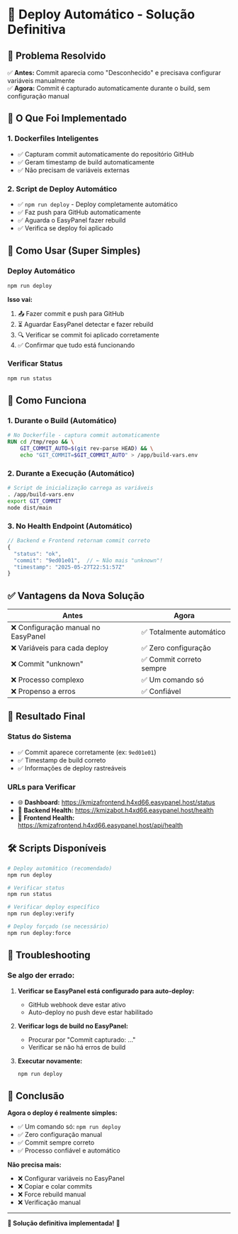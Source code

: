 # 🚀 Deploy Automático - Solução Definitiva

## 🎯 Problema Resolvido

✅ **Antes:** Commit aparecia como "Desconhecido" e precisava configurar variáveis manualmente  
✅ **Agora:** Commit é capturado automaticamente durante o build, sem configuração manual

## 🔧 O Que Foi Implementado

### 1. **Dockerfiles Inteligentes**
- ✅ Capturam commit automaticamente do repositório GitHub
- ✅ Geram timestamp de build automaticamente  
- ✅ Não precisam de variáveis externas

### 2. **Script de Deploy Automático**
- ✅ `npm run deploy` - Deploy completamente automático
- ✅ Faz push para GitHub automaticamente
- ✅ Aguarda o EasyPanel fazer rebuild
- ✅ Verifica se deploy foi aplicado

## 🚀 Como Usar (Super Simples)

### Deploy Automático
```bash
npm run deploy
```

**Isso vai:**
1. 📤 Fazer commit e push para GitHub
2. ⏳ Aguardar EasyPanel detectar e fazer rebuild
3. 🔍 Verificar se commit foi aplicado corretamente
4. ✅ Confirmar que tudo está funcionando

### Verificar Status
```bash
npm run status
```

## 🔄 Como Funciona

### 1. **Durante o Build (Automático)**
```dockerfile
# No Dockerfile - captura commit automaticamente
RUN cd /tmp/repo && \
    GIT_COMMIT_AUTO=$(git rev-parse HEAD) && \
    echo "GIT_COMMIT=$GIT_COMMIT_AUTO" > /app/build-vars.env
```

### 2. **Durante a Execução (Automático)**
```bash
# Script de inicialização carrega as variáveis
. /app/build-vars.env
export GIT_COMMIT
node dist/main
```

### 3. **No Health Endpoint (Automático)**
```javascript
// Backend e Frontend retornam commit correto
{
  "status": "ok",
  "commit": "9ed01e01",  // ← Não mais "unknown"!
  "timestamp": "2025-05-27T22:51:57Z"
}
```

## ✅ Vantagens da Nova Solução

| Antes | Agora |
|-------|-------|
| ❌ Configuração manual no EasyPanel | ✅ Totalmente automático |
| ❌ Variáveis para cada deploy | ✅ Zero configuração |
| ❌ Commit "unknown" | ✅ Commit correto sempre |
| ❌ Processo complexo | ✅ Um comando só |
| ❌ Propenso a erros | ✅ Confiável |

## 🎯 Resultado Final

### Status do Sistema
- ✅ Commit aparece corretamente (ex: `9ed01e01`)
- ✅ Timestamp de build correto
- ✅ Informações de deploy rastreáveis

### URLs para Verificar
- 🌐 **Dashboard:** https://kmizafrontend.h4xd66.easypanel.host/status
- 🔧 **Backend Health:** https://kmizabot.h4xd66.easypanel.host/health
- 🎨 **Frontend Health:** https://kmizafrontend.h4xd66.easypanel.host/api/health

## 🛠️ Scripts Disponíveis

```bash
# Deploy automático (recomendado)
npm run deploy

# Verificar status
npm run status

# Verificar deploy específico
npm run deploy:verify

# Deploy forçado (se necessário)
npm run deploy:force
```

## 🚨 Troubleshooting

### Se algo der errado:

1. **Verificar se EasyPanel está configurado para auto-deploy:**
   - GitHub webhook deve estar ativo
   - Auto-deploy no push deve estar habilitado

2. **Verificar logs de build no EasyPanel:**
   - Procurar por "Commit capturado: ..."
   - Verificar se não há erros de build

3. **Executar novamente:**
   ```bash
   npm run deploy
   ```

## 🎉 Conclusão

**Agora o deploy é realmente simples:**
- ✅ Um comando só: `npm run deploy`
- ✅ Zero configuração manual
- ✅ Commit sempre correto
- ✅ Processo confiável e automático

**Não precisa mais:**
- ❌ Configurar variáveis no EasyPanel
- ❌ Copiar e colar commits
- ❌ Force rebuild manual
- ❌ Verificação manual

---

**🎯 Solução definitiva implementada!** 🚀 